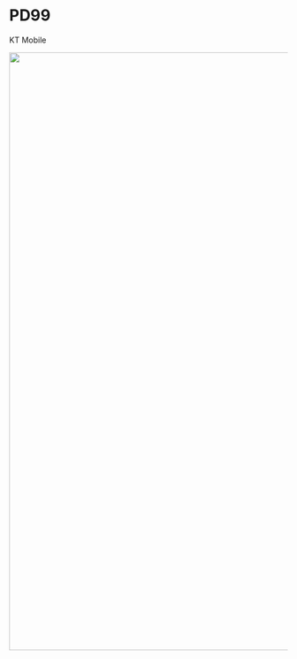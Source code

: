 # PD99
KT Mobile
<!DOCTYPE html>
<html>
<meta name="viewport" content="width=device-width, initial-scale=1.0">
<body>
<a href="https://pdmm99.live/KT04" target="new-tab">
<img src="C:\Users\Azure\Desktop\HTML\PDADS" width="1080" height="1080" />
</a>
</body>
</html>
